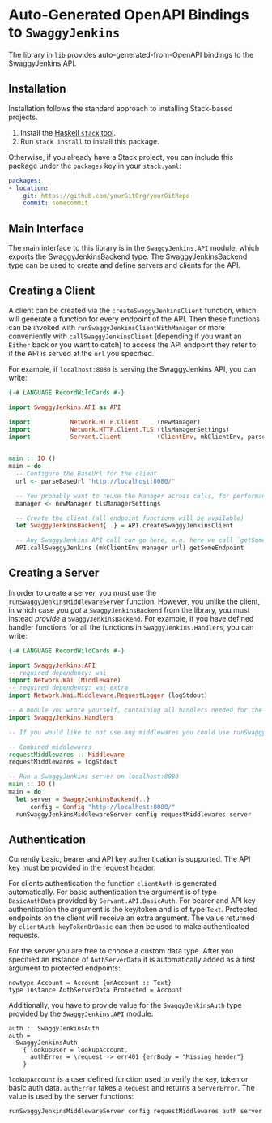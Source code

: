 # Auto-Generated OpenAPI Bindings to `SwaggyJenkins`

The library in `lib` provides auto-generated-from-OpenAPI bindings to the SwaggyJenkins API.

## Installation

Installation follows the standard approach to installing Stack-based projects.

1. Install the [Haskell `stack` tool](http://docs.haskellstack.org/en/stable/README).
2. Run `stack install` to install this package.

Otherwise, if you already have a Stack project, you can include this package under the `packages` key in your `stack.yaml`:
```yaml
packages:
- location:
    git: https://github.com/yourGitOrg/yourGitRepo
    commit: somecommit
```

## Main Interface

The main interface to this library is in the `SwaggyJenkins.API` module, which exports the SwaggyJenkinsBackend type. The SwaggyJenkinsBackend
type can be used to create and define servers and clients for the API.

## Creating a Client

A client can be created via the `createSwaggyJenkinsClient` function, which will generate a function for every endpoint of the API.
Then these functions can be invoked with `runSwaggyJenkinsClientWithManager` or more conveniently with `callSwaggyJenkinsClient`
(depending if you want an `Either` back or you want to catch) to access the API endpoint they refer to, if the API is served
at the `url` you specified.

For example, if `localhost:8080` is serving the SwaggyJenkins API, you can write:

```haskell
{-# LANGUAGE RecordWildCards #-}

import SwaggyJenkins.API as API

import           Network.HTTP.Client     (newManager)
import           Network.HTTP.Client.TLS (tlsManagerSettings)
import           Servant.Client          (ClientEnv, mkClientEnv, parseBaseUrl)


main :: IO ()
main = do
  -- Configure the BaseUrl for the client
  url <- parseBaseUrl "http://localhost:8080/"

  -- You probably want to reuse the Manager across calls, for performance reasons
  manager <- newManager tlsManagerSettings

  -- Create the client (all endpoint functions will be available)
  let SwaggyJenkinsBackend{..} = API.createSwaggyJenkinsClient

  -- Any SwaggyJenkins API call can go here, e.g. here we call `getSomeEndpoint`
  API.callSwaggyJenkins (mkClientEnv manager url) getSomeEndpoint
```

## Creating a Server

In order to create a server, you must use the `runSwaggyJenkinsMiddlewareServer` function. However, you unlike the client, in which case you *got* a `SwaggyJenkinsBackend`
from the library, you must instead *provide* a `SwaggyJenkinsBackend`. For example, if you have defined handler functions for all the
functions in `SwaggyJenkins.Handlers`, you can write:

```haskell
{-# LANGUAGE RecordWildCards #-}

import SwaggyJenkins.API
-- required dependency: wai
import Network.Wai (Middleware)
-- required dependency: wai-extra
import Network.Wai.Middleware.RequestLogger (logStdout)

-- A module you wrote yourself, containing all handlers needed for the SwaggyJenkinsBackend type.
import SwaggyJenkins.Handlers

-- If you would like to not use any middlewares you could use runSwaggyJenkinsServer instead

-- Combined middlewares
requestMiddlewares :: Middleware
requestMiddlewares = logStdout

-- Run a SwaggyJenkins server on localhost:8080
main :: IO ()
main = do
  let server = SwaggyJenkinsBackend{..}
      config = Config "http://localhost:8080/"
  runSwaggyJenkinsMiddlewareServer config requestMiddlewares server
```

## Authentication

Currently basic, bearer and API key authentication is supported. The API key must be provided
in the request header.

For clients authentication the function `clientAuth` is generated automatically. For basic
authentication the argument is of type `BasicAuthData` provided by `Servant.API.BasicAuth`.
For bearer and API key authentication the argument is the key/token and is of type `Text`.
Protected endpoints on the client will receive an extra argument. The value returned by
`clientAuth keyTokenOrBasic` can then be used to make authenticated requests.

For the server you are free to choose a custom data type. After you specified an instance of
`AuthServerData` it is automatically added as a first argument to protected endpoints:

```
newtype Account = Account {unAccount :: Text}
type instance AuthServerData Protected = Account
```

Additionally, you have to provide value for the `SwaggyJenkinsAuth` type provided by the
`SwaggyJenkins.API` module:

```
auth :: SwaggyJenkinsAuth
auth =
  SwaggyJenkinsAuth
    { lookupUser = lookupAccount,
      authError = \request -> err401 {errBody = "Missing header"}
    }
```

`lookupAccount` is a user defined function used to verify the key, token or basic auth data.
`authError` takes a `Request` and returns a `ServerError`. The value is used by the server
functions:

```
runSwaggyJenkinsMiddlewareServer config requestMiddlewares auth server
```
